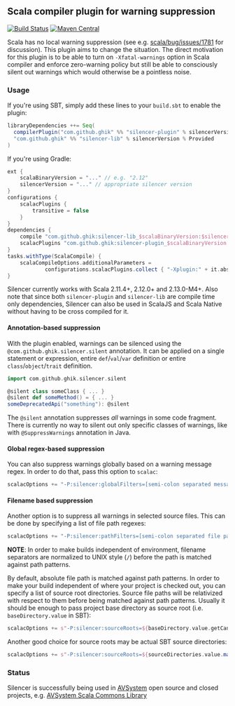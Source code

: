 ## Scala compiler plugin for warning suppression

[![Build Status](https://travis-ci.org/ghik/silencer.svg?branch=master)](https://travis-ci.org/ghik/silencer)
[![Maven Central](https://maven-badges.herokuapp.com/maven-central/com.github.ghik/silencer-plugin_2.12/badge.svg)](https://maven-badges.herokuapp.com/maven-central/com.github.ghik/silencer-plugin_2.12)

Scala has no local warning suppression (see e.g. [scala/bug/issues/1781](https://github.com/scala/bug/issues/1781) for discussion). This plugin aims to change the situation. The direct motivation for this plugin is to be able to turn on `-Xfatal-warnings` option in Scala compiler and enforce zero-warning policy but still be able to consciously silent out warnings which would otherwise be a pointless noise.

### Usage

If you're using SBT, simply add these lines to your `build.sbt` to enable the plugin:

```scala
libraryDependencies ++= Seq(
  compilerPlugin("com.github.ghik" %% "silencer-plugin" % silencerVersion),
  "com.github.ghik" %% "silencer-lib" % silencerVersion % Provided
)
```

If you're using Gradle:

```groovy
ext {
    scalaBinaryVersion = "..." // e.g. "2.12"
    silencerVersion = "..." // appropriate silencer version
}
configurations {
    scalacPlugins {
        transitive = false
    }
}
dependencies {
    compile "com.github.ghik:silencer-lib_$scalaBinaryVersion:$silencerVersion"
    scalacPlugins "com.github.ghik:silencer-plugin_$scalaBinaryVersion:$silencerVersion"
}
tasks.withType(ScalaCompile) {
    scalaCompileOptions.additionalParameters =
            configurations.scalacPlugins.collect { "-Xplugin:" + it.absolutePath }
}
```
    
Silencer currently works with Scala 2.11.4+, 2.12.0+ and 2.13.0-M4+. Also note that since both `silencer-plugin` and `silencer-lib` are compile time only dependencies, Silencer can also be used in ScalaJS and Scala Native without having to be cross compiled for it.

#### Annotation-based suppression

With the plugin enabled, warnings can be silenced using the `@com.github.ghik.silencer.silent` annotation. It can be applied on a single statement or expression, entire `def`/`val`/`var` definition or entire `class`/`object`/`trait` definition.

```scala
import com.github.ghik.silencer.silent

@silent class someClass { ... }
@silent def someMethod() = { ... }
someDeprecatedApi("something"): @silent
```

The `@silent` annotation suppresses *all* warnings in some code fragment. There is currently no way to silent out only specific classes of warnings, like with `@SuppressWarnings` annotation in Java.

#### Global regex-based suppression

You can also suppress warnings globally based on a warning message regex. In order to do that, pass this option to `scalac`:

```scala
scalacOptions += "-P:silencer:globalFilters=[semi-colon separated message patterns]"
```

#### Filename based suppression

Another option is to suppress all warnings in selected source files. This can be done by specifying a list of file path regexes:

```scala
scalacOptions += "-P:silencer:pathFilters=[semi-colon separated file path patterns]"
```

**NOTE**: In order to make builds independent of environment, filename separators are normalized to UNIX style (`/`) before the path is matched against path patterns.

By default, absolute file path is matched against path patterns. In order to make your build independent of where your project is checked out, you can specify a list of source root directories. Source file paths will be relativized with respect to them  before being matched against path patterns. Usually it should be enough to pass project base directory as source root (i.e. `baseDirectory.value` in SBT):

```scala
scalacOptions += s"-P:silencer:sourceRoots=${baseDirectory.value.getCanonicalPath}"
```

Another good choice for source roots may be actual SBT source directories:

```scala
scalacOptions += s"-P:silencer:sourceRoots=${sourceDirectories.value.map(_.getCanonicalPath).mkString(";")}"
```

### Status

Silencer is successfully being used in [AVSystem](https://github.com/AVSystem) open source and closed projects, e.g. [AVSystem  Scala Commons Library](https://github.com/AVSystem/scala-commons)

